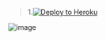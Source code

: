 

> 1.[![Deploy to Heroku](https://www.herokucdn.com/deploy/button.png)](https://heroku.com/deploy)


![image](https://user-images.githubusercontent.com/31188782/35389026-0b25d958-0211-11e8-92cf-53201231c061.png)

